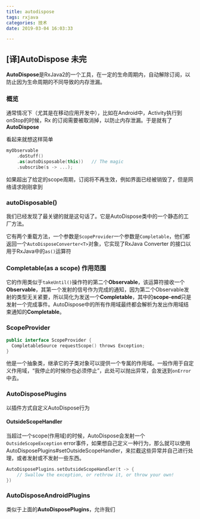 ```yaml
---
title: autodispose
tags: rxjava
categories: 技术
date: 2019-03-04 16:03:33

---
```

## [译]AutoDispose 未完



**AutoDispose**是RxJava2的一个工具，在一定的生命周期内，自动解除订阅，以防止因为生命周期的不同导致的内存泄漏。



### 概览

通常情况下（尤其是在移动应用开发中），比如在Android中，Activity执行到onStop的时候，Rx 的订阅需要被取消掉，以防止内存泄漏。于是就有了**AutoDispose**

看起来就想这样简单

```kotlin
myObservable
    .doStuff()
    .as(autoDisposable(this))   // The magic
    .subscribe(s -> ...);
```

如果超出了给定的scope周期，订阅将不再生效，例如界面已经被销毁了，但是网络请求刚刚拿到

### autoDisposable()

我们已经发现了最关键的就是这句话了。它是AutoDispose类中的一个静态的工厂方法。

它有两个重载方法，一个参数是`ScopeProvider`一个参数是`Completable`，他们都返回一个`AutoDisposeConverter<T>`对象，它实现了RxJava Converter 的接口以用于RxJava中的`as()`运算符

### Completable(as a scope) 作用范围

它的作用类似于`takeUntil()`操作符的第二个**Observable**，该运算符接收一个**Observable**，其第一个发射的信号作为完成的通知，因为第二个Observable发射的类型无关紧要，所以简化为发送一个**Completable**，其中的**scope-end**只是发射一个完成事件。AutoDispose中的所有作用域最终都会解析为发出作用域结束通知的**Completable**。

### ScopeProvider

```kotlin
public interface ScopeProvider {
  CompletableSource requestScope() throws Exception;
}
```

他是一个抽象类，继承它的子类对象可以提供一个专属的作用域。一般作用于自定义作用域，“我停止的时候你也必须停止”，此处可以抛出异常，会发送到`onError`中去。

### AutoDisposePlugins

以插件方式自定义AutoDispose行为

#### OutsideScopeHandler

当超过一个scope(作用域)的时候，AutoDispose会发射一个`OutsideScopeException` error事件，如果想自己定义一种行为，那么就可以使用AutoDisposePlugins#setOutsideScopeHandler，来拦截这些异常并自己进行处理，或者发射或不发射一些东西。

```kotlin
AutoDisposePlugins.setOutsideScopeHandler(t -> {
    // Swallow the exception, or rethrow it, or throw your own!
})
```

### AutoDisposeAndroidPlugins

类似于上面的**AutoDisposePlugins**，允许我们

